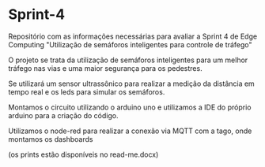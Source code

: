 # Sprint-4
Repositório com as informações necessárias para avaliar a Sprint 4 de Edge Computing "Utilização de semáforos inteligentes para controle de tráfego"

O projeto se trata da utilização de semáforos inteligentes para um melhor tráfego nas vias e uma maior segurança para os pedestres. 

Se utilizará um sensor ultrassônico para realizar a medição da distância em tempo real e os leds para simular os semáforos.

Montamos o circuito utilizando o arduino uno e utilizamos a IDE do próprio arduino para a criação do código.

Utilizamos o node-red para realizar a conexão via MQTT com a tago, onde montamos os dashboards

(os prints estão disponíveis no read-me.docx)  
